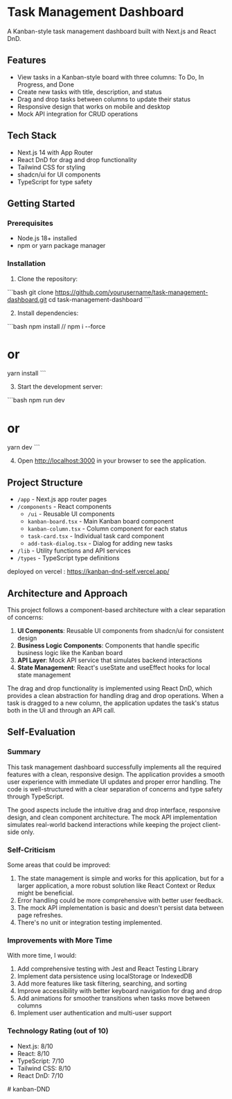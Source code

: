 # Task Management Dashboard

A Kanban-style task management dashboard built with Next.js and React DnD.

## Features 

- View tasks in a Kanban-style board with three columns: To Do, In Progress, and Done
- Create new tasks with title, description, and status
- Drag and drop tasks between columns to update their status
- Responsive design that works on mobile and desktop
- Mock API integration for CRUD operations

## Tech Stack

- Next.js 14 with App Router
- React DnD for drag and drop functionality
- Tailwind CSS for styling
- shadcn/ui for UI components
- TypeScript for type safety

## Getting Started

### Prerequisites

- Node.js 18+ installed
- npm or yarn package manager

### Installation

1. Clone the repository:

\`\`\`bash
git clone https://github.com/yourusername/task-management-dashboard.git
cd task-management-dashboard
\`\`\`

2. Install dependencies:

\`\`\`bash
npm install // npm i --force
# or
yarn install
\`\`\`

3. Start the development server:

\`\`\`bash
npm run dev
# or
yarn dev
\`\`\`

4. Open [http://localhost:3000](http://localhost:3000) in your browser to see the application.

## Project Structure

- `/app` - Next.js app router pages
- `/components` - React components
  - `/ui` - Reusable UI components
  - `kanban-board.tsx` - Main Kanban board component
  - `kanban-column.tsx` - Column component for each status
  - `task-card.tsx` - Individual task card component
  - `add-task-dialog.tsx` - Dialog for adding new tasks
- `/lib` - Utility functions and API services
- `/types` - TypeScript type definitions

deployed on vercel : https://kanban-dnd-self.vercel.app/

## Architecture and Approach

This project follows a component-based architecture with a clear separation of concerns:

1. **UI Components**: Reusable UI components from shadcn/ui for consistent design
2. **Business Logic Components**: Components that handle specific business logic like the Kanban board
3. **API Layer**: Mock API service that simulates backend interactions
4. **State Management**: React's useState and useEffect hooks for local state management

The drag and drop functionality is implemented using React DnD, which provides a clean abstraction for handling drag and drop operations. When a task is dragged to a new column, the application updates the task's status both in the UI and through an API call.

## Self-Evaluation

### Summary

This task management dashboard successfully implements all the required features with a clean, responsive design. The application provides a smooth user experience with immediate UI updates and proper error handling. The code is well-structured with a clear separation of concerns and type safety through TypeScript.

The good aspects include the intuitive drag and drop interface, responsive design, and clean component architecture. The mock API implementation simulates real-world backend interactions while keeping the project client-side only.

### Self-Criticism

Some areas that could be improved:

1. The state management is simple and works for this application, but for a larger application, a more robust solution like React Context or Redux might be beneficial.
2. Error handling could be more comprehensive with better user feedback.
3. The mock API implementation is basic and doesn't persist data between page refreshes.
4. There's no unit or integration testing implemented.

### Improvements with More Time

With more time, I would:

1. Add comprehensive testing with Jest and React Testing Library
2. Implement data persistence using localStorage or IndexedDB
3. Add more features like task filtering, searching, and sorting
4. Improve accessibility with better keyboard navigation for drag and drop
5. Add animations for smoother transitions when tasks move between columns
6. Implement user authentication and multi-user support

### Technology Rating (out of 10)

- Next.js: 8/10
- React: 8/10
- TypeScript: 7/10
- Tailwind CSS: 8/10
- React DnD: 7/10

#   k a n b a n - D N D 
 
 
